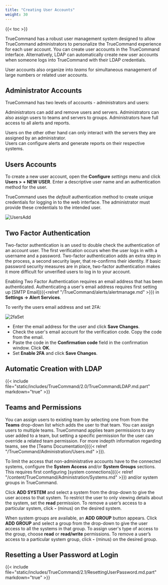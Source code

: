 ```yaml
---
title: "Creating User Accounts"
weight: 30
---
```


{{< toc >}}

TrueCommand has a robust user management system designed to allow TrueCommand administrators to personalize the TrueCommand experience for each user account.
You can create user accounts in the TrueCommand interface. Alternatively, LDAP can automatically create new user accounts when someone logs into TrueCommand with their LDAP credentials.

User accounts also organize into *teams* for simultaneous management of large numbers or related user accounts.

## Administrator Accounts

TrueCommand has two levels of accounts - administrators and users:

Administrators can add and remove users and servers.
Administrators can also assign users to teams and servers to groups.
Administrators have full access to all alerts and reports.

Users on the other other hand can only interact with the servers they are assigned by an administrator.  
Users can configure alerts and generate reports on their respective systems.

## Users Accounts

To create a new user account, open the **Configure** <i class="material-icons" aria-hidden="true" title="Settings">settings</i> menu and click **Users > + NEW USER**.
Enter a descriptive user name and an authentication method for the user.

TrueCommand uses the *default* authentication method to create unique credentials for logging in to the web interface.
The administrator must provide these credentials to the intended user.

![UsersAdd](/images/TrueCommand/2.0/UsersNewUser.png "Adding a new user")

## Two Factor Authentication

Two-factor authentication is an used to double check the authentication of an account user. The first verification occurs when the user logs in with a username and a password. Two-factor authentication adds an extra step in the process, a second security layer, that re-confirms their identity. If basic password security measures are in place, two-factor authentication makes it more difficult for unverified users to log in to your account.

Enabling Two Factor Authentication requires an email address that has been authenticated. Authenticating a user's email address requires first setting up [SMTP Email]({{<relref "/TrueCommand/alerts/alertmanage.md" >}}) in **Settings -> Alert Services**.

To verify the users email address and set 2FA:

![2faSet](/images/TrueCommand/2.0/2fa_setup.png "Setting Two Factor Authentication")

* Enter the email address for the user and click **Save Changes**.
* Check the user's email account for the verification code. Copy the code from the email.
* Paste the code in the **Confirmation code** field in the confirmation window. Click **OK**.
* Set **Enable 2FA** and click **Save Changes**.

## Automatic Creation with LDAP

{{< include file="static/includes/TrueCommand/2.0/TrueCommandLDAP.md.part" markdown="true" >}}

## Teams and Permissions

You can assign users to existing team by selecting one from from the **Teams** drop-down list which adds the user to that team.
You can assign users to multiple teams.
TrueCommand applies team permissions to any user added to a team, but setting a specific permission for the user can override a related team permission.
For more indepth information regarding teams, see the [Teams Documentation]({{< relref "/TrueCommand/Administration/Users.md" >}}).

To limit the access that non-administrative accounts have to the connected systems, configure the **System Access** and/or **System Groups** sections.
This requires first configuring [system connections]({{< relref "/content/TrueCommand/Administration/Systems.md" >}}) and/or system groups in TrueCommand.

Click **ADD SYSTEM** and select a system from the drop-down to give the user access to that system.
To restrict the user to only viewing details about the system, set the **read** permission.
To remove a user’s access to a particular system, click **-** (minus) on the desired system.

When system groups are available, an **ADD GROUP** button appears.
Click **ADD GROUP** and select a group from the drop-down to give the user access to all the systems in that group.
To assign user's type of access to the group, choose **read** or **read/write** permissions.
To remove a user’s access to a particular system group, click **-** (minus) on the desired group.

## Resetting a User Password at Login 

{{< include file="static/includes/TrueCommand/2.1/ResettingUserPassword.md.part" markdown="true" >}}